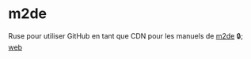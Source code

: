 # m2de

Ruse pour utiliser GitHub en tant que CDN pour les manuels de [m2de](https://github.com/apix0n/m2de) 🔒; [web](https://m2de.pages.dev)
